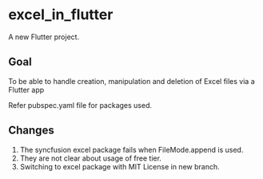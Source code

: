 # excel_in_flutter

A new Flutter project.

## Goal

To be able to handle creation, manipulation and deletion of Excel files via a Flutter app

Refer pubspec.yaml file for packages used.

## Changes

1. The syncfusion excel package fails when FileMode.append is used.
2. They are not clear about usage of free tier.
3. Switching to excel package with MIT License in new branch.
